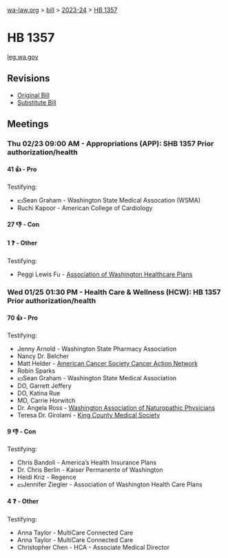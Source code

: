 [wa-law.org](/) > [bill](/bill/) > [2023-24](/bill/2023-24/) > [HB 1357](/bill/2023-24/hb/1357/)

# HB 1357
[leg.wa.gov](https://app.leg.wa.gov/billsummary?BillNumber=1357&Year=2023&Initiative=false)

## Revisions
* [Original Bill](1/)
* [Substitute Bill](S/)

## Meetings
### Thu 02/23 09:00 AM - Appropriations (APP): SHB 1357 Prior authorization/health
#### 41 👍 - Pro
Testifying:
* 💵Sean Graham - Washington State Medical Assocation (WSMA)
* Ruchi Kapoor - American College of Cardiology

#### 27 👎 - Con

#### 1 ❓ - Other
Testifying:
* Peggi Lewis Fu - [Association of Washington Healthcare Plans](/org/association_of_washington_healthcare_plans/)

### Wed 01/25 01:30 PM - Health Care & Wellness (HCW): HB 1357 Prior authorization/health
#### 70 👍 - Pro
Testifying:
* Jenny Arnold - Washington State Pharmacy Association
* Nancy Dr. Belcher
* Matt Helder - [American Cancer Society Cancer Action Network](/org/american_cancer_society_cancer_action_network/)
* Robin Sparks
* 💵Sean Graham - Washington State Medical Association
* DO, Garrett Jeffery
* DO, Katina Rue
* MD, Carrie Horwitch
* Dr. Angela Ross - [Washington Association of Naturopathic Physicians](/org/washington_association_of_naturopathic_physicians/)
* Teresa Dr. Girolami - [King County Medical Society](/org/king_county_medical_society/)

#### 9 👎 - Con
Testifying:
* Chris Bandoli - America’s Health Insurance Plans
* Dr. Chris Berlin - Kaiser Permanente of Washington
* Heidi Kriz - Regence
* 💵Jennifer Ziegler - Association of Washington Health Care Plans

#### 4 ❓ - Other
Testifying:
* Anna Taylor - MultiCare Connected Care
* Anna Taylor - MultiCare Connected Care
* Christopher Chen - HCA - Associate Medical Director
